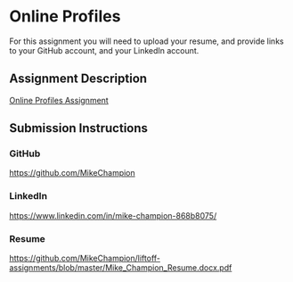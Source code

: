 # Online Profiles
For this assignment you will need to upload your resume, and provide links to your GitHub account, and your LinkedIn account.

## Assignment Description
[Online Profiles Assignment](https://education.launchcode.org/liftoff/assignments/online-profiles/)

## Submission Instructions

### GitHub
https://github.com/MikeChampion

### LinkedIn
https://www.linkedin.com/in/mike-champion-868b8075/

### Resume
https://github.com/MikeChampion/liftoff-assignments/blob/master/Mike_Champion_Resume.docx.pdf
